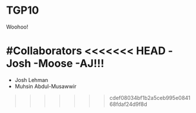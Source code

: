 # TGP10

Woohoo!

#Collaborators
<<<<<<< HEAD
 -Josh
 -Moose
 -AJ!!!
=======
- Josh Lehman
- Muhsin Abdul-Musawwir
>>>>>>> cdef08034bf1b2a5ceb995e084168fdaf24d9f8d
